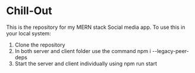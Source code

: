 # Chill-Out

This is the repository for my MERN stack Social media app.
To use this in your local system:
   1. Clone the repository
   2. In both server and client folder use the command  npm i --legacy-peer-deps
   3. Start the server and client individually using npm run start
